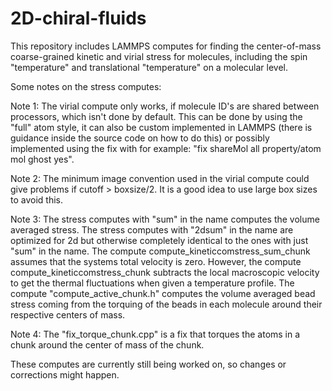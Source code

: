 # 2D-chiral-fluids

This repository includes LAMMPS computes for finding the center-of-mass coarse-grained kinetic and virial stress for molecules, including the spin "temperature" and translational "temperature" on a molecular level.

Some notes on the stress computes:

Note 1: The virial compute only works, if molecule ID's are shared between processors, which isn't done by default. This can be done by using the "full" atom style, it can also be custom implemented in LAMMPS (there is guidance inside the source code on how to do this) or possibly implemented using the fix with for example: "fix shareMol all property/atom mol ghost yes".

Note 2: The minimum image convention used in the virial compute could give problems if cutoff > boxsize/2. It is a good idea to use large box sizes to avoid this.

Note 3: The stress computes with "sum" in the name computes the volume averaged stress. The stress computes with "2dsum" in the name are optimized for 2d but otherwise completely identical to the ones with just "sum" in the name. The compute compute_kineticcomstress_sum_chunk assumes that the systems total velocity is zero. However, the compute compute_kineticcomstress_chunk subtracts the local macroscopic velocity to get the thermal fluctuations when given a temperature profile. The compute "compute_active_chunk.h" computes the volume averaged bead stress coming from the torquing of the beads in each molecule around their respective centers of mass.

Note 4: The "fix_torque_chunk.cpp" is a fix that torques the atoms in a chunk around the center of mass of the chunk.

These computes are currently still being worked on, so changes or corrections might happen.
